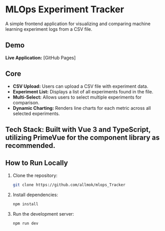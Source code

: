 # MLOps Experiment Tracker

A simple frontend application for visualizing and comparing machine learning experiment logs from a CSV file.

## Demo

**Live Application:** [GitHub Pages]

## Core

-   **CSV Upload:** Users can upload a CSV file with experiment data.
-   **Experiment List:** Displays a list of all experiments found in the file.
-   **Multi-Select:** Allows users to select multiple experiments for comparison.
-   **Dynamic Charting:** Renders line charts for each metric across all selected experiments.

## Tech Stack: Built with Vue 3 and TypeScript, utilizing PrimeVue for the component library as recommended.

## How to Run Locally

1.  Clone the repository:
    ```bash
    git clone https://github.com/allmok/mlops_Tracker
    ```
2.  Install dependencies:
    ```bash
    npm install
    ```
3.  Run the development server:
    ```bash
    npm run dev
    ```